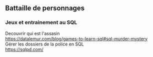 ## Battaille de personnages

### Jeux et entrainement au SQL

Decouvrir qui est l'assasin   
https://datalemur.com/blog/games-to-learn-sql#sql-murder-mystery   
Gérer les dossiers de la police en SQL   
https://sqlpd.com/
